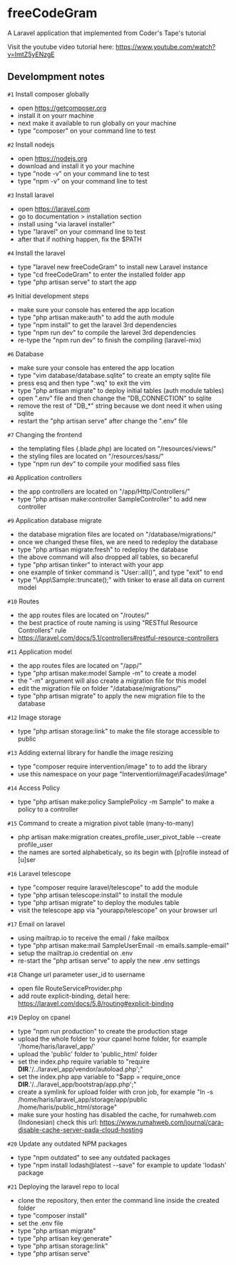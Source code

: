 # freeCodeGram

A Laravel application that implemented from Coder's Tape's tutorial

Visit the youtube video tutorial here: https://www.youtube.com/watch?v=ImtZ5yENzgE

## Develompment notes

`#1` Install composer globally
- open https://getcomposer.org
- install it on yourr machine
- next make it available to run globally on your machine
- type "composer" on your command line to test

`#2` Install nodejs
- open https://nodejs.org
- download and install it yo your machine
- type "node -v" on your command line to test
- type "npm -v" on your command line to test

`#3` Install laravel
- open https://laravel.com
- go to documentation > installation section
- install using "via laravel installer"
- type "laravel" on your command line to test 
- after that if nothing happen, fix the $PATH

`#4` Install the laravel
- type "laravel new freeCodeGram" to install new Laravel instance
- type "cd freeCodeGram" to enter the installed folder app
- type "php artisan serve" to start the app

`#5` Initial development steps
- make sure your console has entered the app location
- type "php artisan make:auth" to add the auth module
- type "npm install" to get the laravel 3rd dependencies
- type "npm run dev" to compile the larevel 3rd dependencies
- re-type the "npm run dev" to finish the compiling (laravel-mix)

`#6` Database
- make sure your console has entered the app location
- type "vim database/database.sqlite" to create an empty sqlite file
- press esq and then type ":wq" to exit the vim
- type "php artisan migrate" to deploy initial tables (auth module tables)
- open ".env" file and then change the "DB_CONNECTION" to sqlite
- remove the rest of "DB_*" string because we dont need it when using sqlite
- restart the "php artisan serve" after change the ".env" file

`#7` Changing the frontend
- the templating files (.blade.php) are located on "/resources/views/" 
- the styling files are located on "/resources/sass/"
- type "npm run dev" to compile your modified sass files

`#8` Application controllers
- the app controllers are located on "/app/Http/Controllers/"
- type "php artisan make:controller SampleController" to add new controller

`#9` Application database migrate
- the database migration files are located on "/database/migrations/"
- once we changed these files, we are need to redeploy the database 
- type "php artisan migrate:fresh" to redeploy the database 
- the above command will also dropped all tables, so becareful
- type "php artisan tinker" to interact with your app
- one example of tinker command is "User::all()", and type "exit" to end
- type "\App\Sample::truncate();" with tinker to erase all data on current model

`#10` Routes
- the app routes files are located on "/routes/"
- the best practice of route naming is using "RESTful Resource Controllers" rule
- https://laravel.com/docs/5.1/controllers#restful-resource-controllers

`#11` Application model
- the app routes files are located on "/app/"
- type "php artisan make:model Sample -m" to create a model
- the "-m" argument will also create a migration file for this model
- edit the migration file on folder "/database/migrations/"
- type "php artisan migrate" to apply the new migration file to the database

`#12` Image storage
- type "php artisan storage:link" to make the file storage accessible to public

`#13` Adding external library for handle the image resizing
- type "composer require intervention/image" to to add the library
- use this namespace on your page "Intervention\Image\Facades\Image"

`#14` Access Policy
- type "php artisan make:policy SamplePolicy -m Sample" to make a policy to a controller

`#15` Command to create a migration pivot table (many-to-many)
- php artisan make:migration creates_profile_user_pivot_table --create profile_user
- the names are sorted alphabeticaly, so its begin with [p]rofile instead of [u]ser

`#16` Laravel telescope
- type "composer require laravel/telescope" to add the module
- type "php artisan telescope:install" to install the module
- type "php artisan migrate" to deploy the modules table
- visit the telescope app via "yourapp/telescope" on your browser url 

`#17` Email on laravel
- using mailtrap.io to receive the email / fake mailbox
- type "php artisan make:mail SampleUserEmail -m emails.sample-email"
- setup the mailtrap.io credential on .env
- re-start the "php artisan serve" to apply the new .env settings

`#18` Change url parameter user_id to username
- open file RouteServiceProvider.php
- add route explicit-binding, detail here: https://laravel.com/docs/5.8/routing#explicit-binding 

`#19` Deploy on cpanel
- type "npm run production" to create the production stage
- upload the whole folder to your cpanel home folder, for example '/home/haris/laravel_app/'
- upload the 'public' folder to 'public_html' folder
- set the index.php require variable to "require __DIR__.'/../laravel_app/vendor/autoload.php';"
- set the index.php app variable to "$app = require_once __DIR__.'/../laravel_app/bootstrap/app.php';"
- create a symlink for upload folder with cron job, for example "ln -s /home/haris/laravel_app/storage/app/public /home/haris/public_html/storage"
- make sure your hosting has disabled the cache, for rumahweb.com (Indonesian) check this url: https://www.rumahweb.com/journal/cara-disable-cache-server-pada-cloud-hosting

`#20` Update any outdated NPM packages
- type "npm outdated" to see any outdated packages
- type "npm install lodash@latest --save" for example to update 'lodash' package

`#21` Deploying the laravel repo to local
- clone the repository, then enter the command line inside the created folder
- type "composer install"
- set the .env file
- type "php artisan migrate"
- type "php artisan key:generate"
- type "php artisan storage:link"
- type "php artisan serve"